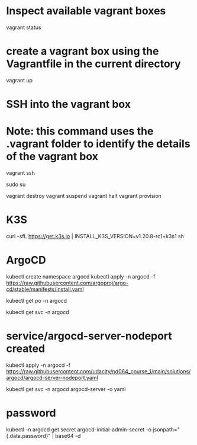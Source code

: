 # Inspect available vagrant boxes 
vagrant status 

# create a vagrant box using the Vagrantfile in the current directory
vagrant up

# SSH into the vagrant box
# Note: this command uses the .vagrant folder to identify the details of the vagrant box
vagrant ssh

sudo su

vagrant destroy
vagrant suspend
vagrant halt
vagrant provision


# K3S
curl -sfL https://get.k3s.io | INSTALL_K3S_VERSION=v1.20.8-rc1+k3s1 sh

# ArgoCD

kubectl create namespace argocd
kubectl apply -n argocd -f https://raw.githubusercontent.com/argoproj/argo-cd/stable/manifests/install.yaml


kubectl get po -n argocd

kubectl get svc -n argocd

# service/argocd-server-nodeport created

kubectl apply -n argocd -f https://raw.githubusercontent.com/udacity/nd064_course_1/main/solutions/argocd/argocd-server-nodeport.yaml

kubectl get svc -n argocd argocd-server -o yaml  

# password

kubectl -n argocd get secret argocd-initial-admin-secret -o jsonpath="{.data.password}" | base64 -d